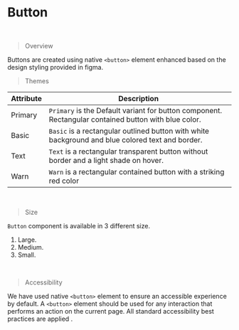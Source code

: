 # Button 
 <br />

> Overview

 Buttons are created using native `<button>` element enhanced based on the design styling provided in figma. 
 <br />
 
 > Themes
 
 | Attribute | Description|
 | --------- | ---------- |
 | Primary   | `Primary` is the Default variant for button component. Rectangular contained button with blue color. |
 | Basic     | `Basic` is a rectangular outlined button with white background and blue colored text and border. |
 | Text      | `Text` is a rectangular transparent button without border and a light shade on hover. |
 | Warn      | `Warn` is a rectangular contained button with a striking red color |
 <br />
 
 > Size
 
 `Button` component is available in 3 different size.
 
 1. Large.
 2. Medium.
 3. Small.
 <br />
 
 > Accessibility
 
 We have used native `<button>` element to ensure an accessible experience by default. A `<button>` element should be used for any interaction that performs an action on the current page. All standard accessibility best practices are applied .
 <br />
 
